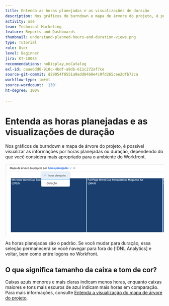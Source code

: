 ```yaml
---
title: Entenda as horas planejadas e as visualizações de duração
description: Nos gráficos de burndown e mapa de árvore do projeto, é possível visualizar as informações por horas planejadas ou duração.
activity: use
team: Technical Marketing
feature: Reports and Dashboards
thumbnail: understand-planned-hours-and-duration-views.png
type: Tutorial
role: User
level: Beginner
jira: KT-10044
recommendations: noDisplay,noCatalog
exl-id: caae6dd0-910c-4bdf-a9db-611c272af7ce
source-git-commit: d29054f0551a9add8460e4c9fd265cee2dfb72ca
workflow-type: tm+mt
source-wordcount: '130'
ht-degree: 100%

---
```


# Entenda as horas planejadas e as visualizações de duração

Nos gráficos de burndown e mapa de árvore do projeto, é possível visualizar as informações por horas planejadas ou duração, dependendo do que você considera mais apropriado para o ambiente do Workfront.

![Uma imagem de seleção de horas planejadas em vez de duração](assets/section-1-5.png)



As horas planejadas são o padrão. Se você mudar para duração, essa seleção permanecerá se você navegar para fora do [!DNL Analytics] e voltar, bem como entre logons no Workfront.

## O que significa tamanho da caixa e tom de cor?

Caixas azuis menores e mais claras indicam menos horas, enquanto caixas maiores e tons mais escuros de azul indicam mais horas em comparação. Para mais informações, consulte [Entenda a visualização do mapa de árvore do projeto](https://experienceleague.adobe.com/docs/workfront/using/reporting/enhanced-analytics/project-treemap-overview.html?lang=pt-BR).
